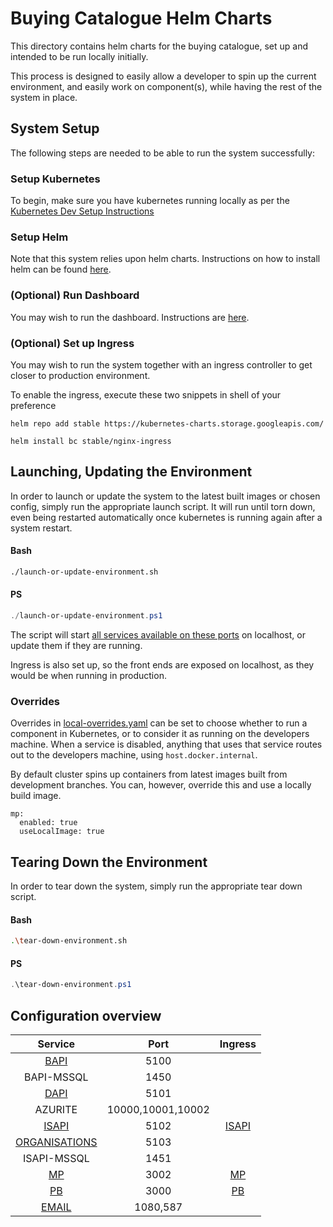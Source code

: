 # Buying Catalogue Helm Charts

This directory contains helm charts for the buying catalogue, set up and intended to be run locally initially.

This process is designed to easily allow a developer to spin up the current environment, and easily work on component(s), while having the rest of the system in place.

## System Setup

The following steps are needed to be able to run the system successfully:

### Setup Kubernetes

To begin, make sure you have kubernetes running locally as per the [Kubernetes Dev Setup Instructions](../Docs/DevSetup/local-k8s-setup.md)

### Setup Helm

Note that this system relies upon helm charts. Instructions on how to install helm can be found [here](https://helm.sh/docs/intro/install/).

### (Optional) Run Dashboard

You may wish to run the dashboard. Instructions are [here](../Docs/DevSetup/run-dashboard.md).

### (Optional) Set up Ingress

You may wish to run the system together with an ingress controller to get closer to production environment. 


To enable the ingress, execute these two snippets in shell of your preference

```
helm repo add stable https://kubernetes-charts.storage.googleapis.com/
```
```
helm install bc stable/nginx-ingress
```


## Launching, Updating the Environment

In order to launch or update the system to the latest built images or chosen config, simply run the appropriate launch script. It will run until torn down, even being restarted automatically once kubernetes is running again after a system restart.

#### Bash

```bash
./launch-or-update-environment.sh
```

#### PS

```Powershell
./launch-or-update-environment.ps1
```

The script will start [all services available on these ports](#configuration-overview) on localhost, or update them if they are running.

Ingress is also set up, so the front ends are exposed on localhost, as they would be when running in production.

### Overrides 
Overrides in [local-overrides.yaml](local-overrides.yaml) can be set to choose whether to run a component in Kubernetes, or to consider it as running on the developers machine. When a service is disabled, anything that uses that service routes out to the developers machine, using `host.docker.internal`.

By default cluster spins up containers from latest images built from development branches. You can, however, override this and use a locally build image.
```
mp:
  enabled: true
  useLocalImage: true
```

## Tearing Down the Environment

In order to tear down the system, simply run the appropriate tear down script.

#### Bash

```bash
.\tear-down-environment.sh
```

#### PS

```Powershell
.\tear-down-environment.ps1
```

## Configuration overview

|                             Service                              |       Port        |                           Ingress                           |
| :--------------------------------------------------------------: | :---------------: | :---------------------------------------------------------: |
|              [BAPI](http://localhost:5100/swagger)               |       5100        |                                                             |
|                            BAPI-MSSQL                            |       1450        |                                                             |
|              [DAPI](http://localhost:5101/swagger)               |       5101        |                                                             |
|                             AZURITE                              | 10000,10001,10002 |                                                             |
|              [ISAPI](http://localhost:5102/swagger)              |       5102        |             [ISAPI](http://localhost/identity)              |
|              [ORGANISATIONS](http://localhost:5103)              |       5103        |                                                             |
|                            ISAPI-MSSQL                           |       1451        |                                                             |
| [MP](http://localhost:3002/supplier/solution/100000-001/preview) |       3002        | [MP](http://localhost/supplier/solution/100000-001/preview) |
|                   [PB](http://localhost:3000)                    |       3000        |                   [PB](http://localhost)                    |
|                  [EMAIL](http://localhost:1080)                  |      1080,587     |                                                             |
